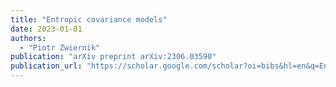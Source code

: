 ```yaml
---
title: "Entropic covariance models"
date: 2023-01-01
authors:
  - "Piotr Zwiernik"
publication: "arXiv preprint arXiv:2306.03590"
publication_url: "https://scholar.google.com/scholar?oi=bibs&hl=en&q=Entropic+covariance+models"
---
```

